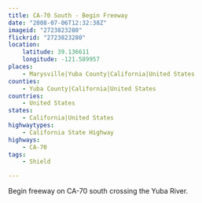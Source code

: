 ```yaml
---
title: CA-70 South - Begin Freeway
date: "2008-07-06T12:32:38Z"
imageid: "2723823280"
flickrid: "2723823280"
location:
    latitude: 39.136611
    longitude: -121.589957
places:
    - Marysville|Yuba County|California|United States
counties:
    - Yuba County|California|United States
countries:
    - United States
states:
    - California|United States
highwaytypes:
    - California State Highway
highways:
    - CA-70
tags:
    - Shield

---
```

Begin freeway on CA-70 south crossing the Yuba River.